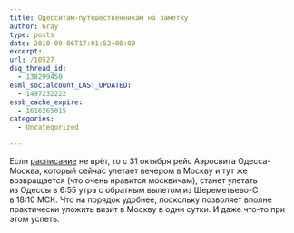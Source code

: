 ```yaml
---
title: Одесситам-путешественникам на заметку
author: Gray
type: posts
date: 2010-09-06T17:01:52+00:00
excerpt:
url: /10527
dsq_thread_id:
  - 138299450
esml_socialcount_LAST_UPDATED:
  - 1497232222
essb_cache_expire:
  - 1616265015
categories:
  - Uncategorized

---
```








Если <a href="http://rasp.yandex.ru/search?cityFrom=%D0%9E%D0%B4%D0%B5%D1%81%D1%81%D0%B0&cityTo=%D0%9C%D0%BE%D1%81%D0%BA%D0%B2%D0%B0&dateForward=31+%D0%BE%D0%BA%D1%82%D1%8F%D0%B1%D1%80%D1%8F&dateBackward=1+%D0%BD%D0%BE%D1%8F%D0%B1%D1%80%D1%8F" target="_blank">расписание</a> не&nbsp;врёт, то&nbsp;с&nbsp;31&nbsp;октября рейс Аэросвита Одесса-Москва, который сейчас улетает вечером в&nbsp;Москву и&nbsp;тут&nbsp;же возвращается (что очень нравится москвичам), станет улетать из&nbsp;Одессы в&nbsp;6:55 утра с&nbsp;обратным вылетом из&nbsp;Шереметьево-С в&nbsp;18:10&nbsp;МСК. Что на&nbsp;порядок удобнее, поскольку позволяет вполне практически уложить визит в&nbsp;Москву в&nbsp;одни сутки. И&nbsp;даже что-то при этом успеть.